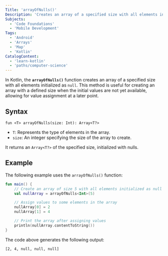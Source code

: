 ```yaml
---
Title: 'arrayOfNulls()'
Description: 'Creates an array of a specified size with all elements initialized as null.'
Subjects:
  - 'Code Foundations'
  - 'Mobile Development'
Tags:
  - 'Android'
  - 'Arrays'
  - 'Map'
  - 'Kotlin'
CatalogContent:
  - 'learn-kotlin'
  - 'paths/computer-science'
---
```


In Kotlin, the **`arrayOfNulls()`** function creates an array of a specified size with all elements initialized as `null`. This method is useful for creating an array with a defined size when the initial values are not yet available, allowing for value assignment at a later point.

## Syntax

```pseudo
fun <T> arrayOfNulls(size: Int): Array<T?>
```

- `T`: Represents the type of elements in the array.
- `size`: An integer specifying the size of the array to create.

It returns an `Array<T?>` of the specified size, initialized with nulls.

## Example

The following example uses the `arrayOfNulls()` function:

```kotlin
fun main() {
    // Create an array of size 5 with all elements initialized as null
    val nullArray = arrayOfNulls<Int>(5)

    // Assign values to some elements in the array
    nullArray[0] = 2
    nullArray[1] = 4

    // Print the array after assigning values
    println(nullArray.contentToString())
}
```

The code above generates the following output:

```shell
[2, 4, null, null, null]
```
